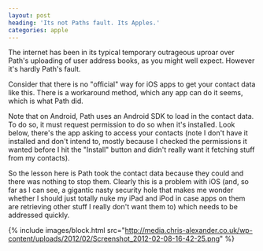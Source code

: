 ```yaml
---
layout: post
heading: 'Its not Paths fault. Its Apples.'
categories: apple
---
```


The internet has been in its typical temporary outrageous uproar over Path's uploading of user address books, as you might well expect. However it's hardly Path's fault.

Consider that there is no "official" way for iOS apps to get your contact data like this. There is a workaround method, which any app can do it seems, which is what Path did.

Note that on Android, Path uses an Android SDK to load in the contact data. To do so, it must request permission to do so when it's installed. Look below, there's the app asking to access your contacts (note I don't have it installed and don't intend to, mostly because I checked the permissions it wanted before I hit the "Install" button and didn't really want it fetching stuff from my contacts).

So the lesson here is Path took the contact data because they could and there was nothing to stop them. Clearly this is a problem with iOS (and, so far as I can see, a gigantic nasty security hole that makes me wonder whether I should just totally nuke my iPad and iPod in case apps on them are retrieving other stuff I really don't want them to) which needs to be addressed quickly.

{% include images/block.html src="http://media.chris-alexander.co.uk/wp-content/uploads/2012/02/Screenshot_2012-02-08-16-42-25.png" %}
